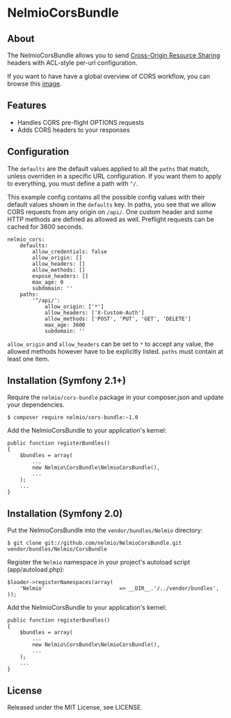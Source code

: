 # NelmioCorsBundle

## About

The NelmioCorsBundle allows you to send [Cross-Origin Resource Sharing](http://enable-cors.org/)
headers with ACL-style per-url configuration.

If you want to have have a global overview of CORS workflow, you can  browse
this [image](http://www.html5rocks.com/static/images/cors_server_flowchart.png).

## Features

* Handles CORS pre-flight OPTIONS requests
* Adds CORS headers to your responses

## Configuration

The `defaults` are the default values applied to all the `paths` that match,
unless overriden in a specific URL configuration. If you want them to apply
to everything, you must define a path with `^/`.

This example config contains all the possible config values with their default
values shown in the `defaults` key. In paths, you see that we allow CORS
requests from any origin on `/api/`. One custom header and some HTTP methods
are defined as allowed as well. Preflight requests can be cached for 3600
seconds.

    nelmio_cors:
        defaults:
            allow_credentials: false
            allow_origin: []
            allow_headers: []
            allow_methods: []
            expose_headers: []
            max_age: 0
            subdomain: ''
        paths:
            '^/api/':
                allow_origin: ['*']
                allow_headers: ['X-Custom-Auth']
                allow_methods: ['POST', 'PUT', 'GET', 'DELETE']
                max_age: 3600
                subdomain: ''

`allow_origin` and `allow_headers` can be set to `*` to accept any value, the
allowed methods however have to be explicitly listed. `paths` must contain at least one item.

## Installation (Symfony 2.1+)

Require the `nelmio/cors-bundle` package in your composer.json and update your dependencies.

    $ composer require nelmio/cors-bundle:~1.0

Add the NelmioCorsBundle to your application's kernel:

    public function registerBundles()
    {
        $bundles = array(
            ...
            new Nelmio\CorsBundle\NelmioCorsBundle(),
            ...
        );
        ...
    }

## Installation (Symfony 2.0)

Put the NelmioCorsBundle into the `vendor/bundles/Nelmio` directory:

    $ git clone git://github.com/nelmio/NelmioCorsBundle.git vendor/bundles/Nelmio/CorsBundle

Register the `Nelmio` namespace in your project's autoload script (app/autoload.php):

    $loader->registerNamespaces(array(
        'Nelmio'                        => __DIR__.'/../vendor/bundles',
    ));

Add the NelmioCorsBundle to your application's kernel:

    public function registerBundles()
    {
        $bundles = array(
            ...
            new Nelmio\CorsBundle\NelmioCorsBundle(),
            ...
        );
        ...
    }

## License

Released under the MIT License, see LICENSE.
